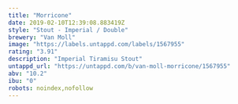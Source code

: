```yaml
---
title: "Morricone"
date: 2019-02-10T12:39:08.883419Z
style: "Stout - Imperial / Double"
brewery: "Van Moll"
image: "https://labels.untappd.com/labels/1567955"
rating: "3.91"
description: "Imperial Tiramisu Stout"
untappd_url: "https://untappd.com/b/van-moll-morricone/1567955"
abv: "10.2"
ibu: "0"
robots: noindex,nofollow
---
```

